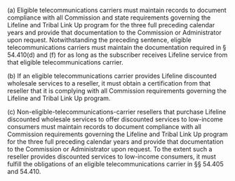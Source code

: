 (a) Eligible telecommunications carriers must maintain records to document compliance with all Commission and state requirements governing the Lifeline and Tribal Link Up program for the three full preceding calendar years and provide that documentation to the Commission or Administrator upon request. Notwithstanding the preceding sentence, eligible telecommunications carriers must maintain the documentation required in § 54.410(d) and (f) for as long as the subscriber receives Lifeline service from that eligible telecommunications carrier.

(b) If an eligible telecommunications carrier provides Lifeline discounted wholesale services to a reseller, it must obtain a certification from that reseller that it is complying with all Commission requirements governing the Lifeline and Tribal Link Up program.

(c) Non-eligible-telecommunications-carrier resellers that purchase Lifeline discounted wholesale services to offer discounted services to low-income consumers must maintain records to document compliance with all Commission requirements governing the Lifeline and Tribal Link Up program for the three full preceding calendar years and provide that documentation to the Commission or Administrator upon request. To the extent such a reseller provides discounted services to low-income consumers, it must fulfill the obligations of an eligible telecommunications carrier in §§ 54.405 and 54.410.

